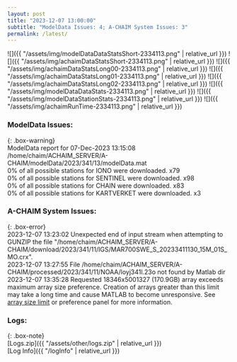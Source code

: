 ```yaml
---
layout: post
title: "2023-12-07 13:00:00"
subtitle: "ModelData Issues: 4; A-CHAIM System Issues: 3"
permalink: /latest/
---
```


![]({{ "/assets/img/modelDataDataStatsShort-2334113.png" | relative_url }})
![]({{ "/assets/img/achaimDataStatsShort-2334113.png" | relative_url }})
![]({{ "/assets/img/achaimDataStatsLong00-2334113.png" | relative_url }})
![]({{ "/assets/img/achaimDataStatsLong01-2334113.png" | relative_url }})
![]({{ "/assets/img/achaimDataStatsLong02-2334113.png" | relative_url }})
![]({{ "/assets/img/modelDataDataStats-2334113.png" | relative_url }})
![]({{ "/assets/img/modelDataStationStats-2334113.png" | relative_url }})
![]({{ "/assets/img/achaimRunTime-2334113.png" | relative_url }})


### ModelData Issues:  
  
{: .box-warning}  
 ModelData report for 07-Dec-2023 13:15:08   
 /home/chaim/ACHAIM_SERVER/A-CHAIM/modelData/2023/341/13/modelData.mat   
 0% of all possible stations for IONO were downloaded. x79   
 0% of all possible stations for SENTINEL were downloaded. x98   
 0% of all possible stations for CHAIN were downloaded. x83   
 0% of all possible stations for KARTVERKET were downloaded. x3   
  
### A-CHAIM System Issues:  
  
{: .box-error}  
2023-12-07 13:23:02 Unexpected end of input stream when attempting to GUNZIP the file "/home/chaim/ACHAIM_SERVER/A-CHAIM/download/2023/341/11/IGS/MAR700SWE_S_20233411130_15M_01S_MO.crx".  
2023-12-07 13:27:55 File /home/chaim/ACHAIM_SERVER/A-CHAIM/processed/2023/341/11/NOAA/loyj341l.23o not found by Matlab dir  
2023-12-07 13:35:28 Requested 18346x5001327 (170.9GB) array exceeds maximum array size preference. Creation of arrays greater than this limit may take a long time and cause MATLAB to become unresponsive. See <a href="matlab: helpview([docroot '/matlab/helptargets.map'], 'matlab_env_workspace_prefs')">array size limit</a> or preference panel for more information.  

### Logs:  
  
{: .box-note}  
[Logs.zip]({{ "/assets/other/logs.zip" | relative_url }})  
[Log Info]({{ "/logInfo" | relative_url }})  
